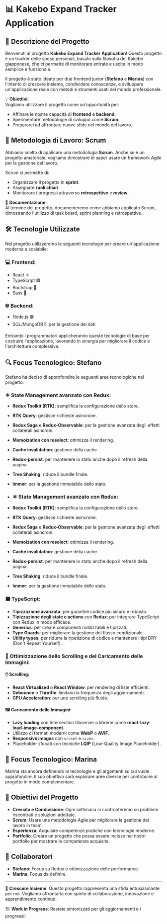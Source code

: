 # 📊 Kakebo Expand Tracker Application

## 📝 Descrizione del Progetto

Benvenuti al progetto **Kakebo Expand Tracker Application**! Questo progetto è un tracker delle spese personali, basato sulla filosofia del Kakebo giapponese, che ci permette di monitorare entrate e uscite in modo semplice e funzionale. 

Il progetto è stato ideato per due frontend junior (**Stefano** e **Marina**) con l'intento di crescere insieme, condividere conoscenze, e sviluppare un'applicazione reale con metodi e strumenti usati nel mondo professionale.

💡 **Obiettivi**:  
Vogliamo utilizzare il progetto come un'opportunità per:
- Affinare le nostre capacità di **frontend** e **backend**.
- Sperimentare metodologie di sviluppo come **Scrum**.
- Prepararci ad affrontare nuove sfide nel mondo del lavoro. 

## 🚀 Metodologia di Lavoro: Scrum

Abbiamo scelto di applicare una metodologia **Scrum**. Anche se è un progetto amatoriale, vogliamo dimostrare di saper usare un framework Agile per la gestione del lavoro. 

Scrum ci permette di:
- Organizzare il progetto in **sprint**.
- Assegnare **ruoli chiari**.
- Monitorare i progressi attraverso **retrospettive** e **review**.

🔎 **Documentazione**:  
Al termine del progetto, documenteremo come abbiamo applicato Scrum, dimostrando l'utilizzo di task board, sprint planning e retrospettive.

## 🛠️ Tecnologie Utilizzate

Nel progetto utilizzeremo le seguenti tecnologie per creare un'applicazione moderna e scalabile:

### 💻 **Frontend**:
- React ⚛️
- TypeScript 🟦
- Bootstrap 🎨
- Sass 🎨

### 🌐 **Backend**:
- Node.js 🟢
- SQL/MongoDB 🗄️ per la gestione dei dati

Entrambi i programmatori applicheranno queste tecnologie di base per costruire l'applicazione, lavorando in sinergia per migliorare il codice e l'architettura complessiva.

## 🔍 Focus Tecnologico: Stefano

Stefano ha deciso di approfondire le seguenti aree tecnologiche nel progetto:

### ⚛️ **State Management avanzato con Redux**:
- **Redux Toolkit (RTK)**: semplifica la configurazione dello store.
- **RTK Query**: gestisce richieste asincrone.
- **Redux Saga** e **Redux-Observable**: per la gestione avanzata degli effetti collaterali asincroni.
- **Memoization con reselect**: ottimizza il rendering.
- **Cache invalidation**: gestione della cache.
- **Redux-persist**: per mantenere lo stato anche dopo il refresh della pagina.
- **Tree Shaking**: riduce il bundle finale.
- **Immer**: per la gestione immutabile dello stato.

- ### ⚛️ **State Management avanzato con Redux**:
- **Redux Toolkit (RTK)**: semplifica la configurazione dello store.
- **RTK Query**: gestisce richieste asincrone.
- **Redux Saga** e **Redux-Observable**: per la gestione avanzata degli effetti collaterali asincroni.
- **Memoization con reselect**: ottimizza il rendering.
- **Cache invalidation**: gestione della cache.
- **Redux-persist**: per mantenere lo stato anche dopo il refresh della pagina.
- **Tree Shaking**: riduce il bundle finale.
- **Immer**: per la gestione immutabile dello stato.

### 🟦 **TypeScript**:
- **Tipizzazione avanzata**: per garantire codice più sicuro e robusto.
- **Tipizzazione degli state e actions** con **Redux**: per integrare TypeScript con Redux in modo efficace.
- **Generics**: per creare componenti riutilizzabili e tipizzati.
- **Type Guards**: per migliorare la gestione del flusso condizionale.
- **Utility types**: per ridurre la ripetizione di codice e mantenere i tipi DRY (Don't Repeat Yourself).


### 🔄 **Ottimizzazione dello Scrolling e del Caricamento delle Immagini**:

#### 🖱️ Scrolling:
- **React Virtualized** o **React Window**: per rendering di liste efficienti.
- **Debounce** o **Throttle**: limitano la frequenza degli aggiornamenti.
- **GPU Acceleration**: per uno scrolling più fluido.

#### 🖼️ Caricamento delle Immagini:
- **Lazy loading** con Intersection Observer o librerie come **react-lazy-load-image-component**.
- Utilizzo di formati moderni come **WebP** o **AVIF**.
- **Responsive images** con `srcset` e `sizes`.
- Placeholder sfocati con tecniche **LQIP** (Low-Quality Image Placeholder).

## 🧐 Focus Tecnologico: Marina

Marina sta ancora definendo le tecnologie e gli argomenti su cui vuole approfondire. Il suo obiettivo sarà esplorare aree diverse per contribuire al progetto in modo complementare.

## 🎯 Obiettivi del Progetto

- **Crescita e Condivisione**: Ogni settimana ci confronteremo su problemi riscontrati e soluzioni adottate.
- **Scrum**: Usare una metodologia Agile per migliorare la gestione del lavoro in team.
- **Esperienza**: Acquisire competenze pratiche con tecnologie moderne.
- **Portfolio**: Creare un progetto che possa essere incluso nei nostri portfolio per mostrare le competenze acquisite.

## 👥 Collaboratori

- **Stefano**: Focus su Redux e ottimizzazione delle performance.
- **Marina**: Focus da definire.

---

🌱 **Crescere Insieme**: Questo progetto rappresenta una sfida entusiasmante per noi. Vogliamo affrontarla con spirito di collaborazione, innovazione e apprendimento continuo. 

🏗️ **Work in Progress**: Restate sintonizzati per gli aggiornamenti e i progressi!
